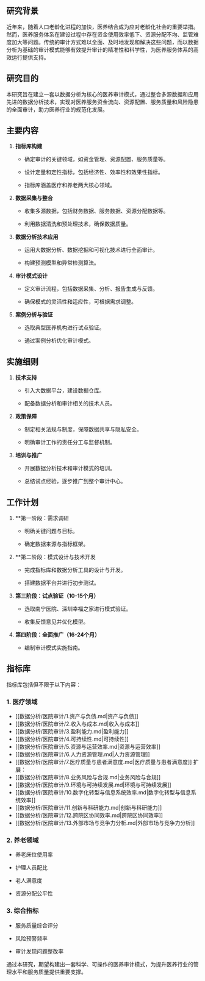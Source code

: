 ## 研究背景

近年来，随着人口老龄化进程的加快，医养结合成为应对老龄化社会的重要举措。然而，医养服务体系在建设过程中存在资金使用效率低下、资源分配不均、监管难度加大等问题。传统的审计方式难以全面、及时地发现和解决这些问题，而以数据分析为基础的审计模式能够有效提升审计的精准性和科学性，为医养服务体系的高效运行提供支持。

## 研究目的

本研究旨在建立一套以数据分析为核心的医养审计模式，通过整合多源数据和应用先进的数据分析技术，实现对医养服务资金流向、资源配置、服务质量和风险隐患的全面审计，助力医养行业的规范化发展。

## 主要内容

1. **指标库构建**
    
    - 确定审计的关键领域，如资金管理、资源配置、服务质量等。
        
    - 设计定量和定性指标，包括经济性、效率性和效果性指标。
        
    - 指标库涵盖医疗和养老两大核心领域。
        
2. **数据采集与整合**
    
    - 收集多源数据，包括财务数据、服务数据、资源分配数据等。
        
    - 利用数据清洗和预处理技术，确保数据质量。
        
3. **数据分析技术应用**
    
    - 运用大数据分析、数据挖掘和可视化技术进行全面审计。
        
    - 构建预测模型和异常检测算法。
        
4. **审计模式设计**
    
    - 定义审计流程，包括数据采集、分析、报告生成与反馈。
        
    - 确保模式的灵活性和适应性，可根据需求调整。
        
5. **案例分析与验证**
    
    - 选取典型医养机构进行试点验证。
        
    - 通过案例分析优化审计模式。
        

## 实施细则

1. **技术支持**
    
    - 引入大数据平台，建设数据仓库。
        
    - 配备数据分析和审计相关的技术人员。
        
2. **政策保障**
    
    - 制定相关法规与制度，保障数据共享与隐私安全。
        
    - 明确审计工作的责任分工与监督机制。
        
3. **培训与推广**
    
    - 开展数据分析技术和审计模式的培训。
        
    - 总结试点经验，逐步推广到整个审计中心。
        

## 工作计划

1. **第一阶段：需求调研
    
    - 明确关键问题与目标。
        
    - 确定数据来源与指标框架。
        
2. **第二阶段：模式设计与技术开发
    
    - 完成指标库和数据分析工具的设计与开发。
        
    - 搭建数据平台并进行初步测试。
        
3. **第三阶段：试点验证（10-15个月）**
    
    - 选取南宁医院、深圳幸福之家进行模式验证。
        
    - 收集反馈意见并优化模型。
        
4. **第四阶段：全面推广（16-24个月）**
    
    - 编制审计模式实施指南。

## 指标库

指标库包括但不限于以下内容：

### 1. 医疗领域

- [[数据分析/医院审计/1.资产与负债.md|资产与负债]]
- [[数据分析/医院审计/2.收入与成本.md|收入与成本]]
- [[数据分析/医院审计/3.盈利能力.md|盈利能力]]
- [[数据分析/医院审计/4.可持续性.md|可持续性]]
- [[数据分析/医院审计/5.资源与运营效率.md|资源与运营效率]]
- [[数据分析/医院审计/6.人力资源管理.md|人力资源管理]]
- [[数据分析/医院审计/7.医疗质量与患者满意度.md|医疗质量与患者满意度]]
扩展：
- [[数据分析/医院审计/8.业务风险与合规.md|业务风险与合规]]
- [[数据分析/医院审计/9.环境与可持续发展.md|环境与可持续发展]]
- [[数据分析/医院审计/10.数字化转型与信息系统效率.md|数字化转型与信息系统效率]]
- [[数据分析/医院审计/11.创新与科研能力.md|创新与科研能力]]
- [[数据分析/医院审计/12.跨院区协同效率.md|跨院区协同效率]]
- [[数据分析/医院审计/13.外部市场与竞争力分析.md|外部市场与竞争力分析]]

### 2. 养老领域

- 养老床位使用率
    
- 护理人员配比
    
- 老人满意度
    
- 资源分配公平性
    

### 3. 综合指标

- 服务质量综合评分
    
- 风险预警频率
    
- 审计发现问题整改率
    

通过本研究，期望构建出一套科学、可操作的医养审计模式，为提升医养行业的管理水平和服务质量提供重要支撑。